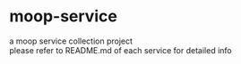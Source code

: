 # moop-service
a moop service collection project  
please refer to README.md of each service for detailed info

